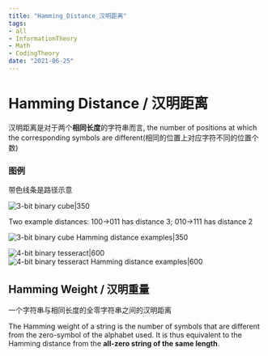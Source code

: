 ```yaml
---
title: "Hamming_Distance_汉明距离"
tags:
- all
- InformationTheory
- Math
- CodingTheory
date: "2021-06-25"
---
```

# Hamming Distance / 汉明距离



汉明距离是对于两个**相同长度**的字符串而言, the number of positions at which the corresponding symbols are different(相同的位置上对应字符不同的位置个数)

### 图例
带色线条是路径示意

![3-bit binary cube|350](https://upload.wikimedia.org/wikipedia/commons/thumb/b/b4/Hamming_distance_3_bit_binary.svg/1280px-Hamming_distance_3_bit_binary.svg.png)

Two example distances: 100→011 has distance 3; 010→111 has distance 2

![3-bit binary cube Hamming distance examples|350](https://upload.wikimedia.org/wikipedia/commons/thumb/6/6e/Hamming_distance_3_bit_binary_example.svg/1280px-Hamming_distance_3_bit_binary_example.svg.png)

![4-bit binary tesseract|600](https://upload.wikimedia.org/wikipedia/commons/thumb/b/bf/Hamming_distance_4_bit_binary.svg/1920px-Hamming_distance_4_bit_binary.svg.png)
![4-bit binary tesseract Hamming distance examples|600](https://upload.wikimedia.org/wikipedia/commons/thumb/b/b4/Hamming_distance_4_bit_binary_example.svg/1920px-Hamming_distance_4_bit_binary_example.svg.png)

## Hamming Weight / 汉明重量
一个字符串与相同长度的全零字符串之间的汉明距离

The Hamming weight of a string is the number of symbols that are different from the zero-symbol of the alphabet used. 
It is thus equivalent to the Hamming distance from the **all-zero string of the same length**. 
